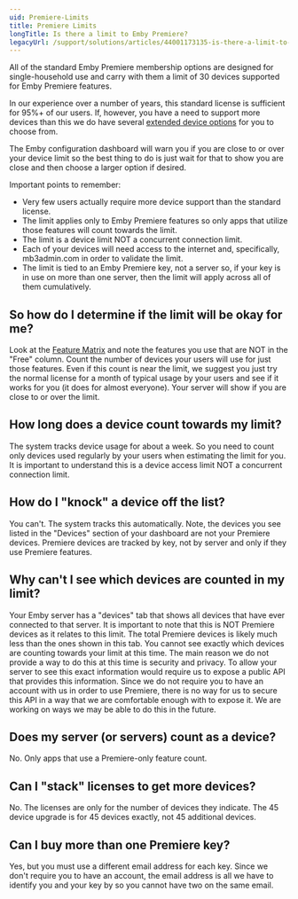 ```yaml
---
uid: Premiere-Limits
title: Premiere Limits
longTitle: Is there a limit to Emby Premiere?
legacyUrl: /support/solutions/articles/44001173135-is-there-a-limit-to-emby-premiere
---
```


All of the standard Emby Premiere membership options are designed for single-household use and carry with them a limit of 30 devices supported for Emby Premiere features.  

In our experience over a number of years, this standard license is sufficient for 95%+ of our users.  If, however, you have a need to support more devices than this we do have several [extended device options](https://emby.media/premiere-ext.html) for you to choose from.

The Emby configuration dashboard will warn you if you are close to or over your device limit so the best thing to do is just wait for that to show you are close and then choose a larger option if desired.

Important points to remember:

* Very few users actually require more device support than the standard license.
* The limit applies only to Emby Premiere features so only apps that utilize those features will count towards the limit.
* The limit is a device limit NOT a concurrent connection limit.
* Each of your devices will need access to the internet and, specifically, mb3admin.com in order to validate the limit.
* The limit is tied to an Emby Premiere key, not a server so, if your key is in use on more than one server, then the limit will apply across all of them cumulatively.

## So how do I determine if the limit will be okay for me?

Look at the [Feature Matrix](Premiere-Feature-Matrix.md) and note the features you use that are NOT in the "Free" column.  Count the number of devices your users will use for just those features.  Even if this count is near the limit, we suggest you just try the normal license for a month of typical usage by your users and see if it works for you (it does for almost everyone).  Your server will show if you are close to or over the limit.

## How long does a device count towards my limit?

The system tracks device usage for about a week.  So you need to count only devices used regularly by your users when estimating the limit for you.  It is important to understand this is a device access limit NOT a concurrent connection limit.  

## How do I "knock" a device off the list?

You can't.  The system tracks this automatically.  Note, the devices you see listed in the "Devices" section of your dashboard are not your Premiere devices.  Premiere devices are tracked by key, not by server and only if they use Premiere features.

## Why can't I see which devices are counted in my limit?

Your Emby server has a "devices" tab that shows all devices that have ever connected to that server.  It is important to note that this is NOT Premiere devices as it relates to this limit. The total Premiere devices is likely much less than the ones shown in this tab.  You cannot see exactly which devices are counting towards your limit at this time.  The main reason we do not provide a way to do this at this time is security and privacy.  To allow your server to see this exact information would require us to expose a public API that provides this information.  Since we do not require you to have an account with us in order to use Premiere, there is no way for us to secure this API in a way that we are comfortable enough with to expose it.  We are working on ways we may be able to do this in the future.

## Does my server (or servers) count as a device?

No.  Only apps that use a Premiere-only feature count.


## Can I "stack" licenses to get more devices?
No. The licenses are only for the number of devices they indicate.  The 45 device upgrade is for 45 devices exactly, not 45 additional devices. 


## Can I buy more than one Premiere key?
Yes, but you must use a different email address for each key.  Since we don't require you to have an account, the email address is all we have to identify you and your key by so you cannot have two on the same email.
